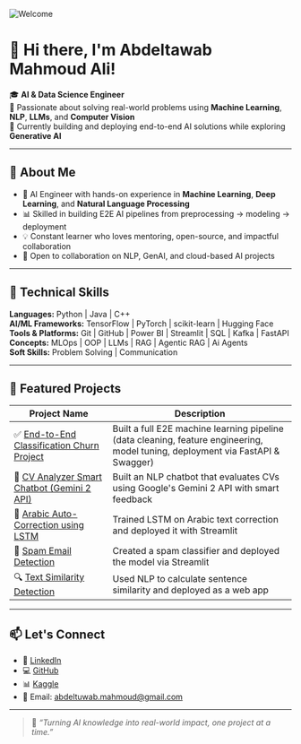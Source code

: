 ![Welcome](https://media0.giphy.com/media/v1.Y2lkPTc5MGI3NjExeTNncmdwMDJjY2MydzQ5YnVoNTZseWlzemYxMDBoNDFzNnZreWY3YyZlcD12MV9pbnRlcm5hbF9naWZfYnlfaWQmY3Q9Zw/qgQUggAC3Pfv687qPC/giphy.gif)

# 👋 Hi there, I'm Abdeltawab Mahmoud Ali!

🎓 **AI & Data Science Engineer**  
💬 Passionate about solving real-world problems using **Machine Learning**, **NLP**, **LLMs**, and **Computer Vision**  
🚀 Currently building and deploying end-to-end AI solutions while exploring **Generative AI**

---

## 🧠 About Me

- 🔭 AI Engineer with hands-on experience in **Machine Learning**, **Deep Learning**, and **Natural Language Processing**
- 📊 Skilled in building E2E AI pipelines from preprocessing → modeling → deployment
- 💡 Constant learner who loves mentoring, open-source, and impactful collaboration
- 🤝 Open to collaboration on NLP, GenAI, and cloud-based AI projects

---

## 🔧 Technical Skills

**Languages:** Python | Java | C++  
**AI/ML Frameworks:** TensorFlow | PyTorch | scikit-learn | Hugging Face  
**Tools & Platforms:** Git | GitHub | Power BI | Streamlit | SQL | Kafka | FastAPI  
**Concepts:** MLOps | OOP | LLMs | RAG | Agentic RAG | Ai Agents  
**Soft Skills:** Problem Solving | Communication

---

## 🚀 Featured Projects

| Project Name | Description |
|--------------|-------------|
| ✅ [End-to-End Classification Churn Project](https://github.com/Abdomahmoud7/End-to-End-Classification-Churn-Project) | Built a full E2E machine learning pipeline (data cleaning, feature engineering, model tuning, deployment via FastAPI & Swagger) |
| 🤖 [CV Analyzer Smart Chatbot (Gemini 2 API)](https://github.com/Abdomahmoud7/CV-Analyzer-Smart-Chatbot-Using-Gemini-2-API) | Built an NLP chatbot that evaluates CVs using Google's Gemini 2 API with smart feedback |
| 📝 [Arabic Auto-Correction using LSTM](https://github.com/Abdomahmoud7/Auto-Correction-in-Arabic-Using-LSTM-Deployment) | Trained LSTM on Arabic text correction and deployed it with Streamlit |
| 📧 [Spam Email Detection](https://github.com/Abdomahmoud7/Spam-email-detection-deployment) | Created a spam classifier and deployed the model via Streamlit |
| 🔍 [Text Similarity Detection](https://github.com/Abdomahmoud7/Text-similarity-Deployment-using-Streamlit) | Used NLP to calculate sentence similarity and deployed as a web app |

---

## 📫 Let's Connect

- 🔗 [LinkedIn](https://www.linkedin.com/in/abdeltawab-mahmoud-ali-b6036b374/)
- 💻 [GitHub](https://github.com/Abdomahmoud7)
- 📊 [Kaggle](https://www.kaggle.com/abdeltawabmahmoud)
- 📧 Email: abdeltuwab.mahmoud@gmail.com

---

> 💬 _“Turning AI knowledge into real-world impact, one project at a time.”_
